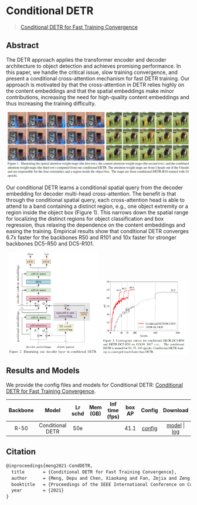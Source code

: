 # Conditional DETR

> [Conditional DETR for Fast Training Convergence](https://arxiv.org/abs/2108.06152)

<!-- [ALGORITHM] -->

## Abstract

The DETR approach applies the transformer encoder and decoder architecture to object detection and achieves promising performance. In this paper, we handle the critical issue, slow training convergence, and present a conditional cross-attention mechanism for fast DETR training. Our approach is motivated by that the cross-attention in DETR relies highly on the content embeddings and that the spatial embeddings make minor contributions, increasing the need for high-quality content embeddings and thus increasing the training difficulty.

<div align=center>
<img src="https://github.com/Atten4Vis/ConditionalDETR/blob/main/.github/attention-maps.png?raw=true"/>
</div>

Our conditional DETR learns a conditional spatial query from the decoder embedding for decoder multi-head cross-attention. The benefit is that through the conditional spatial query, each cross-attention head is able to attend to a band containing a distinct region, e.g., one object extremity or a region inside the object box (Figure 1). This narrows down the spatial range for localizing the distinct regions for object classification and box regression, thus relaxing the dependence on the content embeddings and easing the training. Empirical results show that conditional DETR converges 6.7x faster for the backbones R50 and R101 and 10x faster for stronger backbones DC5-R50 and DC5-R101.

<div align=center>
<img src="https://github.com/Atten4Vis/ConditionalDETR/raw/main/.github/conditional-detr.png" width="48%"/>
<img src="https://github.com/Atten4Vis/ConditionalDETR/raw/main/.github/convergence-curve.png" width="48%"/>
</div>

## Results and Models

We provide the config files and models for Conditional DETR: [Conditional DETR for Fast Training Convergence](https://arxiv.org/abs/2108.06152).

| Backbone |      Model       | Lr schd | Mem (GB) | Inf time (fps) | box AP |                      Config                       |                                                                                         Download                                                                                          |
| :------: | :--------------: | :-----: | :------: | :------------: | :----: | :-----------------------------------------------: | :---------------------------------------------------------------------------------------------------------------------------------------------------------------------------------------: |
|   R-50   | Conditional DETR |   50e   |          |                |  41.1  | [config](./conditional-detr_r50_8xb2-50e_coco.py) | [model](https://download.openmmlab.com/mmdetection/v3.0/conditional_detr/conditional-detr_r50_8xb2-50e_coco/conditional-detr_r50_8xb2-50e_coco_20221121_180202-c83a1dc0.pth) \| [log](<>) |

## Citation

```latex
@inproceedings{meng2021-CondDETR,
  title       = {Conditional DETR for Fast Training Convergence},
  author      = {Meng, Depu and Chen, Xiaokang and Fan, Zejia and Zeng, Gang and Li, Houqiang and Yuan, Yuhui and Sun, Lei and Wang, Jingdong},
  booktitle   = {Proceedings of the IEEE International Conference on Computer Vision (ICCV)},
  year        = {2021}
}
```
